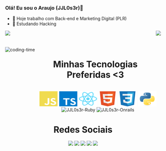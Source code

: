 ### Olá! Eu sou o Araujo (JJL0s3r)👋


- 🔭 Hoje trabalho com Back-end e Marketing Digital (PLR)
- 🌱 Estudando Hacking

<!--
<div>
    <a href="https://araujocode.netlify.app/"></a>
    <img height="180em" src="https://github-readme-stats.vercel.app/api?username=JJL0s3r&show_icons=true&theme=dracula&include_all_commits=true&count_private=true" />
    <img height="180em" src="https://github-readme-stats.vercel.app/api/wakatime?username=JJL0s3r" />
    

</div>
-->

<div>
  
  <img  height="180em" src="https://github-readme-stats.vercel.app/api?username=JJL0s3r&show_icons=true&theme=great-gatsby&include_all_commits=true&count_private=true"/>
  <img align="right" height="180em" src="https://github-readme-stats.vercel.app/api/top-langs/?username=JJL0s3r&layout=compact&langs_count=16&theme=great-gatsby"/>
</div>
<br>

<div  align="center"> 
  <div style="display: inline_block"><br>
    <img align="left" height="250" alt="coding-time" src="code.gif">
    <h1 align="center">Minhas Tecnologias Preferidas <3</h1>


        
<div style="display: inline_block"><br>
  <img align="center" alt="JJL0s3r-Js" height="50" width="60" src="https://raw.githubusercontent.com/devicons/devicon/master/icons/javascript/javascript-plain.svg">
  <img align="center" alt="JJL0s3r-Ts" height="50" width="60" src="https://raw.githubusercontent.com/devicons/devicon/master/icons/typescript/typescript-plain.svg">
  <img align="center" alt="JJL0s3r-React" height="50" width="60" src="https://raw.githubusercontent.com/devicons/devicon/master/icons/react/react-original.svg">
  <img align="center" alt="JJL0s3r-HTML" height="50" width="60" src="https://raw.githubusercontent.com/devicons/devicon/master/icons/html5/html5-original.svg">
  <img align="center" alt="JJL0s3r-CSS" height="50" width="60" src="https://raw.githubusercontent.com/devicons/devicon/master/icons/css3/css3-original.svg">
  <img align="center" alt="JJL0s3r-Python" height="50" width="60" src="https://raw.githubusercontent.com/devicons/devicon/master/icons/python/python-original.svg">
  <img align="center" alt="JJL0s3r-Ruby" height="50" width="60" src="https://cdn.jsdelivr.net/gh/devicons/devicon/icons/ruby/ruby-original.svg" />
  <img align="center" alt="JJL0s3r-Onrails" height="50" width="60" src="https://cdn.jsdelivr.net/gh/devicons/devicon/icons/rails/rails-original-wordmark.svg" >
</div>
   </div>
    
  
  <h1 align="center">Redes Sociais</h1>
    <div> 
  <a href="https://www.youtube.com/channel/UCrOcWtDQez3eterfyK8-u2A" target="_blank"><img src="https://img.shields.io/badge/YouTube-FF0000?style=for-the-badge&logo=youtube&logoColor=white" target="_blank"></a>
  <a href="https://instagram.com/ealvesjj" target="_blank"><img src="https://img.shields.io/badge/-Instagram-%23E4405F?style=for-the-badge&logo=instagram&logoColor=white" target="_blank"></a>
 	<a href="https://www.twitch.tv/JJL0s3r" target="_blank"><img src="https://img.shields.io/badge/Twitch-9146FF?style=for-the-badge&logo=twitch&logoColor=white" target="_blank"></a>
  <a href = "mailto:d.aaraujo.ti@gmail.com"><img src="https://img.shields.io/badge/-Gmail-%23333?style=for-the-badge&logo=gmail&logoColor=white" target="_blank"></a>
  <a href="https://www.linkedin.com/in/daniel-araujo-0043a0273/" target="_blank"><img src="https://img.shields.io/badge/-LinkedIn-%230077B5?style=for-the-badge&logo=linkedin&logoColor=white" target="_blank"></a> 
  
</div>
</div>

